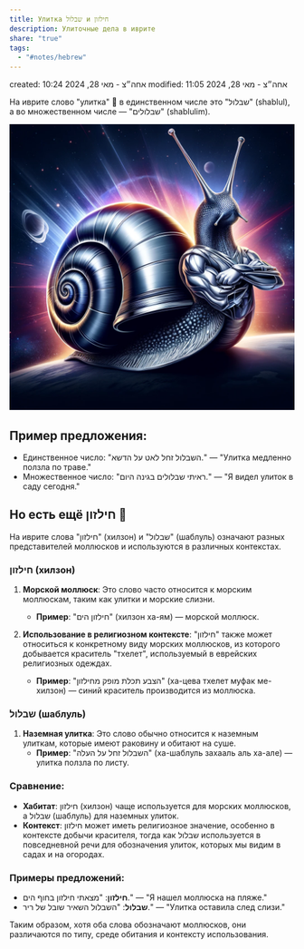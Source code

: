 ```yaml
---
title: Улитка שבלול и חילזון
description: Улиточные дела в иврите
share: "true"
tags:
  - "#notes/hebrew"
---
```

created: 10:24 אחה״צ - מאי 28, 2024
modified: 11:05 אחה״צ - מאי 28, 2024

На иврите слово "улитка" 🐌 в единственном числе это "שבלול" (shablul), а во множественном числе — "שבלולים" (shablulim).

![shablul.webp](./Blog/Hebrew/shablul.webp)
## Пример предложения:
- Единственное число: "השבלול זחל לאט על הדשא." — "Улитка медленно ползла по траве."
- Множественное число: "ראיתי שבלולים בגינה היום." — "Я видел улиток в саду сегодня."

## Но есть ещё חילזון 🥹

На иврите слова "חילזון" (хилзон) и "שבלול" (шаблуль) означают разных представителей моллюсков и используются в различных контекстах.

### חילזון (хилзон)
1. **Морской моллюск**: Это слово часто относится к морским моллюскам, таким как улитки и морские слизни.
   - **Пример**: "חילזון הים" (хилзон ха-ям) — морской моллюск.

2. **Использование в религиозном контексте**: "חילזון" также может относиться к конкретному виду морских моллюсков, из которого добывается краситель "тхелет", используемый в еврейских религиозных одеждах.
   - **Пример**: "הצבע תכלת מופק מחילזון" (ха-цева тхелет муфак ме-хилзон) — синий краситель производится из моллюска.

### שבלול (шаблуль)
1. **Наземная улитка**: Это слово обычно относится к наземным улиткам, которые имеют раковину и обитают на суше.
   - **Пример**: "השבלול זחל על העלה" (ха-шаблуль захааль аль ха-але) — улитка ползла по листу.

### Сравнение:
- **Хабитат**: חילזון (хилзон) чаще используется для морских моллюсков, а שבלול (шаблуль) для наземных улиток.
- **Контекст**: חילזון может иметь религиозное значение, особенно в контексте добычи красителя, тогда как שבלול используется в повседневной речи для обозначения улиток, которых мы видим в садах и на огородах.

### Примеры предложений:
- **חילזון**: "מצאתי חילזון בחוף הים." — "Я нашел моллюска на пляже."
- **שבלול**: "השבלול השאיר שובל של ריר." — "Улитка оставила след слизи."

Таким образом, хотя оба слова обозначают моллюсков, они различаются по типу, среде обитания и контексту использования.